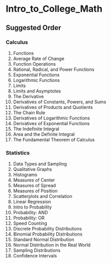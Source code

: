 # Intro_to_College_Math

## Suggested Order

### Calculus
<ol>
    <li>Functions</li>
    <li>Average Rate of Change</li>
    <li>Function Operations</li>
    <li>Rational, Radical, and Power Functions</li>
    <li>Exponential Functions</li>
    <li>Logarithmic Functions</li>
    <li>Limits</li>
    <li>Limits and Asymptotes</li>
    <li>The Derivative</li>
    <li>Derivatives of Constants, Powers, and Sums</li>
    <li>Derivatives of Products and Quotients</li>
    <li>The Chain Rule</li>
    <li>Derivatives of Logarithmic Functions</li>
    <li>Derivatives of Exponential Functions</li>
    <li>The Indefinite Integral</li>
    <li>Area and the Definite Integral</li>
    <li>The Fundamental Theorem of Calculus</li>
</ol>

### Statistics
<ol>
    <li>Data Types and Sampling</li>
    <li>Qualitative Graphs</li>
    <li>Histograms</li>
    <!--- <li>Other Graphs and Misleading Graphs</li> --->
    <li>Measures of Center</li>
    <li>Measures of Spread</li>
    <li>Measures of Position</li>
    <li>Scatterplots and Correlation</li>
    <li>Linear Regression</li>
    <li>Intro to Probability</li>
    <li>Probability: AND</li>
    <li>Probability: OR</li>
    <li>Speed Counting</li>
    <li>Discrete Probability Distributions</li>
    <li>Binomial Probability Distributions</li>
    <li>Standard Normal Distribution</li>
    <li>Normal Distribution in the Real World</li>
    <li>Sampling Distributions</li>
    <li>Confidence Intervals</li>
</ol>